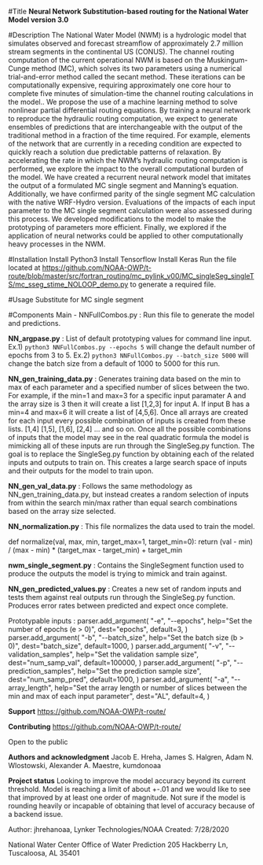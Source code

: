 #Title
**Neural Network Substitution-based routing for the National Water Model
version 3.0**

#Description
The National Water Model (NWM) is a hydrologic model that simulates observed and forecast
streamflow of approximately 2.7 million stream segments in the continental US (CONUS). The
channel routing computation of the current operational NWM is based on the Muskingum-Cunge
method (MC), which solves its two parameters using a numerical trial-and-error method called
the secant method. These iterations can be computationally expensive, requiring approximately one
core hour to complete five minutes of simulation-time the channel routing calculations in the model..
We propose the use of a machine learning method to solve nonlinear partial differential routing
equations. By training a neural network to reproduce the hydraulic routing computation, we
expect to generate ensembles of predictions that are interchangeable with the output of the
traditional method in a fraction of the time required. For example, elements of the network that
are currently in a receding condition are expected to quickly reach a solution due predictable
patterns of relaxation. By accelerating the rate in which the NWM’s hydraulic routing
computation is performed, we explore the impact to the overall computational burden of the
model.
We have created a recurrent neural network model that imitates the output of a formulated MC
single segment and Manning’s equation. Additionally, we have confirmed parity of the single
segment MC calculation with the native WRF-Hydro version. Evaluations of the impacts of each
input parameter to the MC single segment calculation were also assessed during this process.
We developed modifications to the model to make the prototyping of parameters more efficient.
Finally, we explored if the application of neural networks could be applied to other
computationally heavy processes in the NWM.

#Installation
Install Python3
Install Tensorflow
Install Keras
Run the file located at  https://github.com/NOAA-OWP/t-route/blob/master/src/fortran_routing/mc_pylink_v00/MC_singleSeg_singleTS/mc_sseg_stime_NOLOOP_demo.py to generate a required file.

#Usage
Substitute for MC single segment

#Components
Main - NNFullCombos.py :
Run this file to generate the model and predictions.

**NN_argpase.py** :
List of default prototyping values for command line input. Ex.1) `python3 NNFullCombos.py --epochs 5` will change the default number of epochs from 3 to 5.
Ex.2) `python3 NNFullCombos.py --batch_size 5000` will change the batch size from a default of 1000 to 5000 for this run. 

**NN_gen_training_data.py** : 
Generates training data based on the min to max of each parameter and a specified number of slices between the two. For example, if the min=1 and max=3 for
a specific input paramater A and the array size is 3 then it will create a list [1,2,3] for input A. If input B has a min=4 and max=6 it will create a list of [4,5,6]. Once all arrays 
are created for each input every possible combination of inputs is created from these lists. [1,4] [1,5], [1,6], [2,4] ... and so on. Once all the possible combinations of inputs that the model may see in the 
real quadratic formula the model is mimicking all of these inputs are run through the SingleSeg.py function. The goal is to replace the SingleSeg.py function by obtaining each of the related inputs and outputs to train on. This creates a large
search space of inputs and their outputs for the model to train upon.

**NN_gen_val_data.py** :
Follows the same methodology as NN_gen_training_data.py, but instead creates a random selection of inputs from within the search min/max rather than equal search combinations based on the array size selected.

**NN_normalization.py** :
This file normalizes the data used to train the model.

def normalize(val, max, min, target_max=1, target_min=0):
    return (val - min) / (max - min) * (target_max - target_min) + target_min

**nwm_single_segment.py** :
Contains the SingleSegment function used to produce the outputs the model is trying to mimick and train against.

**NN_gen_predicted_values.py** :
Creates a new set of random inputs and tests them against real outputs run through the SingleSeg.py function. Produces error rates between predicted 
and expect once complete. 

Prototypable inputs :
parser.add_argument(
        "-e",
        "--epochs",
        help="Set the number of epochs (e > 0)",
        dest="epochs",
        default=3,
    )
    parser.add_argument(
        "-b",
        "--batch_size",
        help="Set the batch size (b > 0)",
        dest="batch_size",
        default=1000,
    )
    parser.add_argument(
        "-v",
        "--validation_samples",
        help="Set the validation sample size",
        dest="num_samp_val",
        default=100000,
    )
    parser.add_argument(
        "-p",
        "--prediction_samples",
        help="Set the prediction sample size",
        dest="num_samp_pred",
        default=1000,
    )
    parser.add_argument(
        "-a",
        "--array_length",
        help="Set the array length or number of slices between the min and max of each input parameter",
        dest="AL",
        default=4,
    )

**Support**
https://github.com/NOAA-OWP/t-route/

**Contributing**
https://github.com/NOAA-OWP/t-route/

Open to the public 

**Authors and acknowledgment**
Jacob E. Hreha, James S. Halgren,  Adam N. Wlostowski,  Alexander A. Maestre,  kumdonoaa

**Project status**
Looking to improve the model accuracy beyond its current threshold. Model is reaching a limit of about +-.01 and we would like to see that improved by at least one order of magnitude. 
Not sure if the model is rounding heavily or incapable of obtaining that level of accuracy because of a backend issue. 

Author:      jhrehanoaa, Lynker Technologies/NOAA
Created:     7/28/2020

National Water Center 
Office of Water Prediction
205 Hackberry Ln, Tuscaloosa, AL 35401

